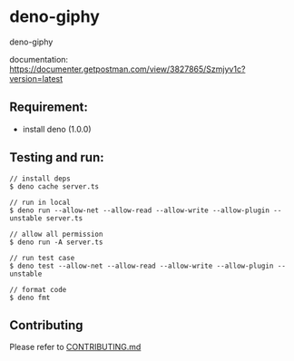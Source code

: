 # deno-giphy

deno-giphy

documentation: https://documenter.getpostman.com/view/3827865/Szmjyv1c?version=latest

## Requirement:
 - install deno (1.0.0)

## Testing and run:
```
// install deps
$ deno cache server.ts

// run in local
$ deno run --allow-net --allow-read --allow-write --allow-plugin --unstable server.ts

// allow all permission
$ deno run -A server.ts

// run test case
$ deno test --allow-net --allow-read --allow-write --allow-plugin --unstable

// format code
$ deno fmt
```

## Contributing

Please refer to [CONTRIBUTING.md](https://github.com/yeukfei02/deno-giphy/blob/master/CONTRIBUTING.md)
